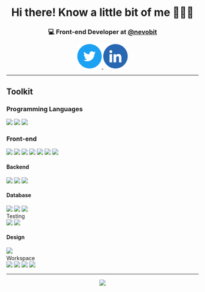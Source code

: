 <div align="center">
  <h1>Hi there! Know a little bit of me 🙋🏾‍♂️</h1>

  <h3>💻 Front-end Developer at <a href="https://github.com/nevobit">@nevobit</a></h3>

  <div>
    <a href="https://twitter.com/monoald">
      <img src="./assets/twitter.svg" />
    </a>
    <a href="https://www.linkedin.com/in/carlos-s-aldazosa/">
      <img src="./assets/linkedin.svg" />
    </a>
  </div>
</div>

<hr />

## Toolkit 

### Programming Languages
<div>
  <img src="https://img.shields.io/badge/JavaScript%20-%23F7DF1E.svg?&style=for-the-badge&logo=javascript&logoColor=black" />
  <img src="https://img.shields.io/badge/typescript%20-%233178C6.svg?&style=for-the-badge&logo=typescript&logoColor=white" />
  <img src="https://img.shields.io/badge/python%20-%233776AB.svg?&style=for-the-badge&logo=python&logoColor=white" />
</div>

### Front-end 
<div>
  <img src="https://img.shields.io/badge/html5%20-%23e34f26.svg?&style=for-the-badge&logo=html5&logoColor=white" />
  <img src="https://img.shields.io/badge/css3%20-%231572B6.svg?&style=for-the-badge&logo=css3&logoColor=white" />
  <img src="https://img.shields.io/badge/react%20-%2361DAFB.svg?&style=for-the-badge&logo=react&logoColor=black" />
  <img src="https://img.shields.io/badge/nextjs%20-%23000000.svg?&style=for-the-badge&logo=next.js&logoColor=white" />
  <img src="https://img.shields.io/badge/eslint%20-%234B32C3.svg?&style=for-the-badge&logo=eslint&logoColor=white" />
  <img src="https://img.shields.io/badge/webpack%20-%238DD6F9.svg?&style=for-the-badge&logo=webpack&logoColor=black" />
  <img src="https://img.shields.io/badge/babel%20-%23F9DC3E.svg?&style=for-the-badge&logo=babel&logoColor=black" />
</div>

#### Backend
<div>
  <img src="https://img.shields.io/badge/node%20-%23339933.svg?&style=for-the-badge&logo=node.js&logoColor=black" />
  <img src="https://img.shields.io/badge/express%20-%23000000.svg?&style=for-the-badge&logo=express&logoColor=white" />
  <img src="https://img.shields.io/badge/graphql%20-%23E10098.svg?&style=for-the-badge&logo=graphql&logoColor=white" />
</div>

#### Database
<div>
  <img src="https://img.shields.io/badge/mongodb%20-%2347A248.svg?&style=for-the-badge&logo=mongodb&logoColor=white" />
  <img src="https://img.shields.io/badge/mysql%20-%234479A1.svg?&style=for-the-badge&logo=mysql&logoColor=white" />
  <img src="https://img.shields.io/badge/mariadb%20-%23003545.svg?&style=for-the-badge&logo=mariadb&logoColor=white" />
</div

#### Testing
<div>
  <img src="https://img.shields.io/badge/jest%20-%23C21325.svg?&style=for-the-badge&logo=jest&logoColor=white" />
  <img src="https://img.shields.io/badge/react_testing_library%20-%23E33332.svg?&style=for-the-badge&logo=testing-library&logoColor=white" />
</div>

#### Design
<div>
  <img src="https://img.shields.io/badge/figma%20-%23a35cff.svg?&style=for-the-badge&logo=figma&logoColor=white" />
</div

#### Workspace
<div>
  <img src="https://img.shields.io/badge/linux%20-%23000000.svg?&style=for-the-badge&logo=linux&logoColor=white" />
  <img src="https://img.shields.io/badge/ubuntu%20-%23E95420.svg?&style=for-the-badge&logo=ubuntu&logoColor=white" />
  <img src="https://img.shields.io/badge/linux_mint%20-%2387CF3E.svg?&style=for-the-badge&logo=linux-mint&logoColor=black" />
  <img src="https://img.shields.io/badge/visual_studio_code%20-%23007ACC.svg?&style=for-the-badge&logo=visual-studio-code&logoColor=white" />
</div>

<hr />

<p align="center" >
    <img  src="https://github-readme-stats.vercel.app/api?username=monoald&&show_icons=true&theme=dark"/>
</p>
